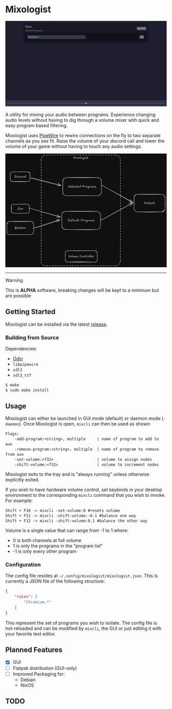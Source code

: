 # Mixologist
![GUI](assets/mixologist-gui.png)

A utility for mixing your audio between programs.
Experience changing audio levels without having
to dig through a volume mixer wtih quick and easy
program based filtering.

Mixologist uses [PipeWire](https://pipewire.org) to
rewire connections on the fly to two separate
channels as you see fit. Raise the volume of your
discord call and lower the volume of your game
without having to touch any audio settings.

![Diagram](assets/mixologist-diagram.png)

---

> [!WARNING]
> This is **ALPHA** software, breaking changes
> will be kept to a minimum but are possible

## Getting Started
Mixologist can be installed via the latest 
[release](https://github.com/A1029384756/mixologist/releases).

### Building from Source
Dependencies:
- [Odin](https://odin-lang.org)
- `libpipewire`
- `sdl3`
- `sdl3_ttf`

```
$ make
$ sudo make install
```

## Usage
Mixologist can either be launched in GUI mode (default)
or daemon mode (`-daemon`). Once Mixologist is open,
`mixcli` can then be used as shown:
```
Flags:
	-add-program:<string>, multiple     | name of program to add to aux
	-remove-program:<string>, multiple  | name of program to remove from aux
	-set-volume:<f32>                   | volume to assign nodes
	-shift-volume:<f32>                 | volume to increment nodes
```

Mixologist exits to the tray and is "always running" unless
otherwise explicitly exited.

If you wish to have hardware volume control,
set keybinds in your desktop environment to the
corresponding `mixcli` command that you wish to
invoke. For example:
```
Shift + F10 -> mixcli -set-volume:0 #resets volume
Shift + F11 -> mixcli -shift-volume:-0.1 #balance one way
Shift + F12 -> mixcli -shift-volume:0.1 #balance the other way
```

Volume is a single value that can range from -1 to 1 where:
- 0 is both channels at full volume
- 1 is only the programs in the "program list"
- -1 is only every other program

### Configuration
The config file resides at `~/.config/mixologist/mixologist.json`.
This is currently a JSON file of the following structure:
```json
{
	"rules": [
		"Chromium.*"
	]
}
```
This represent the set of programs you wish to isolate.
The config file is hot-reloaded and can be modified by
`mixcli`, the GUI or just editing it with your favorite
text editor.

## Planned Features
- [x] GUI
- [ ] Flatpak distribution (GUI-only)
- [ ] Improved Packaging for:
    - Debian
    - NixOS

## TODO
